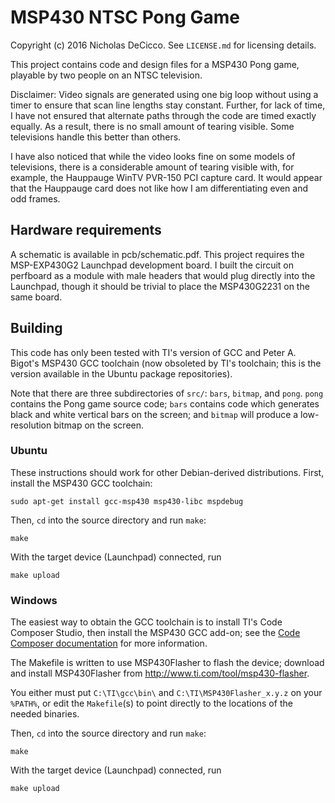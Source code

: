 
# MSP430 NTSC Pong Game

Copyright (c) 2016 Nicholas DeCicco. See `LICENSE.md` for licensing details.

This project contains code and design files for a MSP430 Pong game, playable
by two people on an NTSC television.

Disclaimer: Video signals are generated using one big loop without using a
timer to ensure that scan line lengths stay constant. Further, for lack of
time, I have not ensured that alternate paths through the code are timed
exactly equally. As a result, there is no small amount of tearing visible.
Some televisions handle this better than others.

I have also noticed that while the video looks fine on some models of
televisions, there is a considerable amount of tearing visible with, for
example, the Hauppauge WinTV PVR-150 PCI capture card. It would appear that
the Hauppauge card does not like how I am differentiating even and odd frames.

## Hardware requirements

A schematic is available in pcb/schematic.pdf. This project requires the
MSP-EXP430G2 Launchpad development board. I built the circuit on perfboard
as a module with male headers that would plug directly into the Launchpad,
though it should be trivial to place the MSP430G2231 on the same board.

## Building

This code has only been tested with TI's version of GCC and Peter A. Bigot's
MSP430 GCC toolchain (now obsoleted by TI's toolchain; this is the version
available in the Ubuntu package repositories).

Note that there are three subdirectories of `src/`: `bars`, `bitmap`, and
`pong`. `pong` contains the Pong game source code; `bars` contains code which
generates black and white vertical bars on the screen; and `bitmap` will
produce a low-resolution bitmap on the screen.

### Ubuntu

These instructions should work for other Debian-derived distributions. First,
install the MSP430 GCC toolchain:

    sudo apt-get install gcc-msp430 msp430-libc mspdebug

Then, `cd` into the source directory and run `make`:

    make

With the target device (Launchpad) connected, run

    make upload

### Windows

The easiest way to obtain the GCC toolchain is to install TI's Code Composer
Studio, then install the MSP430 GCC add-on; see the [Code Composer
documentation](http://processors.wiki.ti.com/index.php/Using_MSP430-GCC_with_CCSv6)
for more information.

The Makefile is written to use MSP430Flasher to flash the device; download and
install MSP430Flasher from <http://www.ti.com/tool/msp430-flasher>.

You either must put `C:\TI\gcc\bin\` and `C:\TI\MSP430Flasher_x.y.z` on your
`%PATH%`, or edit the `Makefile`(s) to point directly to the locations of the
needed binaries.

Then, `cd` into the source directory and run `make`:

    make

With the target device (Launchpad) connected, run

    make upload

